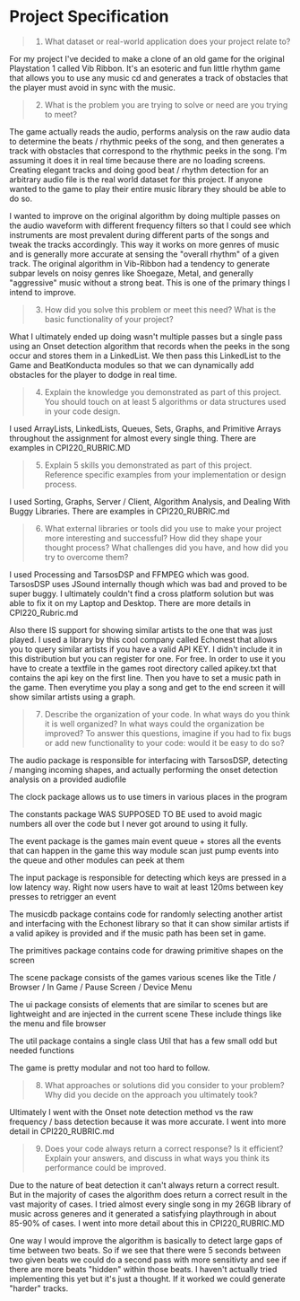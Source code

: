 # Project Specification

> 1) What dataset or real-world application does your project relate to?

For my project I've decided to make a clone of an old game for the original 
Playstation 1 called Vib Ribbon. It's an esoteric and fun little rhythm game 
that allows you to use any music cd and generates a track of obstacles 
that the player must avoid in sync with the music.

> 2) What is the problem you are trying to solve or need are you trying to meet?

The game actually reads the audio, performs analysis on the raw audio data to determine 
the beats / rhythmic peeks of the song, and then generates a track 
with obstacles that correspond to the rhythmic peeks in the song. 
I'm assuming it does it in real time because there are no loading screens. 
Creating elegant tracks and doing good beat / rhythm detection for an 
arbitrary audio file is the real world dataset for this project. 
If anyone wanted to the game to play their entire music library they 
should be able to do so. 

I wanted to improve on the original algorithm by doing multiple passes on the audio waveform 
with different frequency filters so that I could see which instruments are most prevalent during different parts of the 
songs and tweak the tracks accordingly. This way it works on more genres of music and is generally more 
accurate at sensing the "overall rhythm" of a given track. 
The original algorithm in Vib-Ribbon had a tendency to generate subpar levels on noisy genres like 
Shoegaze, Metal, and generally "aggressive" music without a strong beat. 
This is one of the primary things I intend to improve. 

> 3) How did you solve this problem or meet this need? What is the basic functionality of your project? 

What I ultimately ended up doing wasn't multiple passes but a single pass using an Onset detection algorithm
that records when the peeks in the song occur and stores them in a LinkedList. We then
pass this LinkedList to the Game and BeatKonducta modules so that we can dynamically add 
obstacles for the player to dodge in real time.

> 4) Explain the knowledge you demonstrated as part of this project. You should touch on at least 5 algorithms or data structures used in your code design.

I used ArrayLists, LinkedLists, Queues, Sets, Graphs, and Primitive Arrays throughout
the assignment for almost every single thing. There are examples in CPI220_RUBRIC.MD

> 5) Explain 5 skills you demonstrated as part of this project. Reference specific examples from your implementation or design process.

I used Sorting, Graphs, Server / Client, Algorithm Analysis, and Dealing With Buggy Libraries.
There are examples in CPI220_RUBRIC.md

> 6) What external libraries or tools did you use to make your project more interesting and successful? How did they shape your thought process? What challenges did you have, and how did you try to overcome them?

I used Processing and TarsosDSP and FFMPEG which was good. TarsosDSP uses JSound internally though
which was bad and proved to be super buggy. I ultimately couldn't find a cross platform
solution but was able to fix it on my Laptop and Desktop. There are more details in CPI220_Rubric.md

Also there IS support for showing similar artists to the one that was just played. I used a library
by this cool company called Echonest that allows you to query similar artists if you have a valid API KEY.
I didn't include it in this distribution but you can register for one. For free. In order to use it
you have to create a textfile in the games root directory called apikey.txt that contains the api key on the first line.
Then you have to set  a music path in the  game. Then everytime you play a song
and get to the end screen it will show similar artists using a graph.

> 7) Describe the organization of your code. In what ways do you think it is well organized? In what ways could the organization be improved? To answer this questions, imagine if you had to fix bugs or add new functionality to your code: would it be easy to do so?

The audio package is responsible for interfacing with TarsosDSP, detecting / manging incoming shapes, and actually performing
the onset detection analysis on a provided audiofile

The clock package allows us to use timers in various places in the program

The constants package WAS SUPPOSED TO BE used to avoid magic numbers all over the code
but I never got around to using it fully.

The event package is the games main event queue + stores all the events that can happen in the game
this way module scan just pump events into the queue and other modules can peek at them

The input package is responsible for detecting which keys are pressed in a low latency way.
Right now users have to wait at least 120ms between key presses to retrigger an event

The musicdb package contains code for randomly selecting another artist and interfacing with the Echonest library
so that it can show similar artists if a valid apikey is provided and if the music path has been set 
in game.

The primitives package contains code for drawing primitive shapes on the screen

The scene package consists of the games various scenes like the Title / Browser / In Game / Pause Screen / Device Menu

The ui package consists of elements that are similar to scenes but are lightweight and are injected in the current scene
These include things like the menu and file browser

The util package contains a single class Util that has a few small odd but needed functions


The game is pretty modular and not too hard to follow.

> 8) What approaches or solutions did you consider to your problem? Why did you decide on the approach you ultimately took?

Ultimately I went with the Onset note detection method vs the raw frequency / bass detection
because it was more accurate. I went into more detail in CPI220_RUBRIC.md

> 9) Does your code always return a correct response? Is it efficient? Explain your answers, and discuss in what ways you think its performance could be improved.

Due to the nature of beat detection it can't always return a correct result. But in the majority of cases the algorithm does return a correct result in the vast majority of cases.
I tried almost every single song in my 26GB library of music across generes and it generated a satisfying playthrough in about 85-90% of cases.
I went into more detail about this in CPI220_RUBRIC.MD

One way I would improve the algorithm is basically to detect large gaps of time
between two beats. So if we see that there were 5 seconds between two given beats we could do
a second pass with more sensitivty and see if there are more beats "hidden" within those beats.
I haven't actually tried implementing this yet but it's just a thought. If it worked
we could generate "harder" tracks. 

